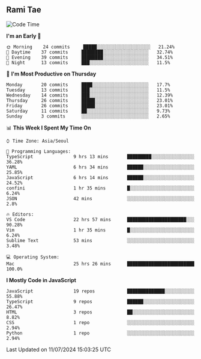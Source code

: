 ## Rami Tae

<!--START_SECTION:waka-->
![Code Time](http://img.shields.io/badge/Code%20Time-1%2C453%20hrs%2026%20mins-blue)

**I'm an Early 🐤** 

```text
🌞 Morning    24 commits     █████░░░░░░░░░░░░░░░░░░░░   21.24% 
🌆 Daytime    37 commits     ████████░░░░░░░░░░░░░░░░░   32.74% 
🌃 Evening    39 commits     ████████░░░░░░░░░░░░░░░░░   34.51% 
🌙 Night      13 commits     ███░░░░░░░░░░░░░░░░░░░░░░   11.5%

```
📅 **I'm Most Productive on Thursday** 

```text
Monday       20 commits     ████░░░░░░░░░░░░░░░░░░░░░   17.7% 
Tuesday      13 commits     ███░░░░░░░░░░░░░░░░░░░░░░   11.5% 
Wednesday    14 commits     ███░░░░░░░░░░░░░░░░░░░░░░   12.39% 
Thursday     26 commits     █████░░░░░░░░░░░░░░░░░░░░   23.01% 
Friday       26 commits     █████░░░░░░░░░░░░░░░░░░░░   23.01% 
Saturday     11 commits     ██░░░░░░░░░░░░░░░░░░░░░░░   9.73% 
Sunday       3 commits      ░░░░░░░░░░░░░░░░░░░░░░░░░   2.65%

```


📊 **This Week I Spent My Time On** 

```text
⌚︎ Time Zone: Asia/Seoul

💬 Programming Languages: 
TypeScript               9 hrs 13 mins       █████████░░░░░░░░░░░░░░░░   36.28% 
YAML                     6 hrs 34 mins       ██████░░░░░░░░░░░░░░░░░░░   25.85% 
JavaScript               6 hrs 14 mins       ██████░░░░░░░░░░░░░░░░░░░   24.52% 
confini                  1 hr 35 mins        █░░░░░░░░░░░░░░░░░░░░░░░░   6.24% 
JSON                     42 mins             ░░░░░░░░░░░░░░░░░░░░░░░░░   2.8%

🔥 Editors: 
VS Code                  22 hrs 57 mins      ██████████████████████░░░   90.28% 
Vim                      1 hr 35 mins        █░░░░░░░░░░░░░░░░░░░░░░░░   6.24% 
Sublime Text             53 mins             ░░░░░░░░░░░░░░░░░░░░░░░░░   3.48%

💻 Operating System: 
Mac                      25 hrs 26 mins      █████████████████████████   100.0%

```

**I Mostly Code in JavaScript** 

```text
JavaScript               19 repos            ██████████████░░░░░░░░░░░   55.88% 
TypeScript               9 repos             ██████░░░░░░░░░░░░░░░░░░░   26.47% 
HTML                     3 repos             ██░░░░░░░░░░░░░░░░░░░░░░░   8.82% 
CSS                      1 repo              ░░░░░░░░░░░░░░░░░░░░░░░░░   2.94% 
Python                   1 repo              ░░░░░░░░░░░░░░░░░░░░░░░░░   2.94%

```



 Last Updated on 11/07/2024 15:03:25 UTC
<!--END_SECTION:waka-->
